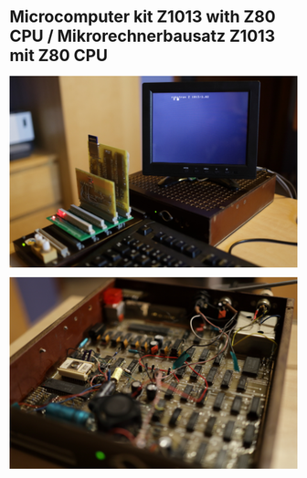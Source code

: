 # Microcomputer kit Z1013 with Z80 CPU / Mikrorechnerbausatz Z1013 mit Z80 CPU
<p align="center">
  <img src="https://github.com/devicplan/z80/blob/main/z1013.JPG" title="bms controller">
</p>

<p align="center">
  <img src="https://github.com/devicplan/z80/blob/main/z1013_2.JPG" title="bms controller">
</p>
